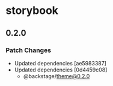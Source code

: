 # storybook

## 0.2.0
### Patch Changes

- Updated dependencies [ae5983387]
- Updated dependencies [0d4459c08]
  - @backstage/theme@0.2.0
